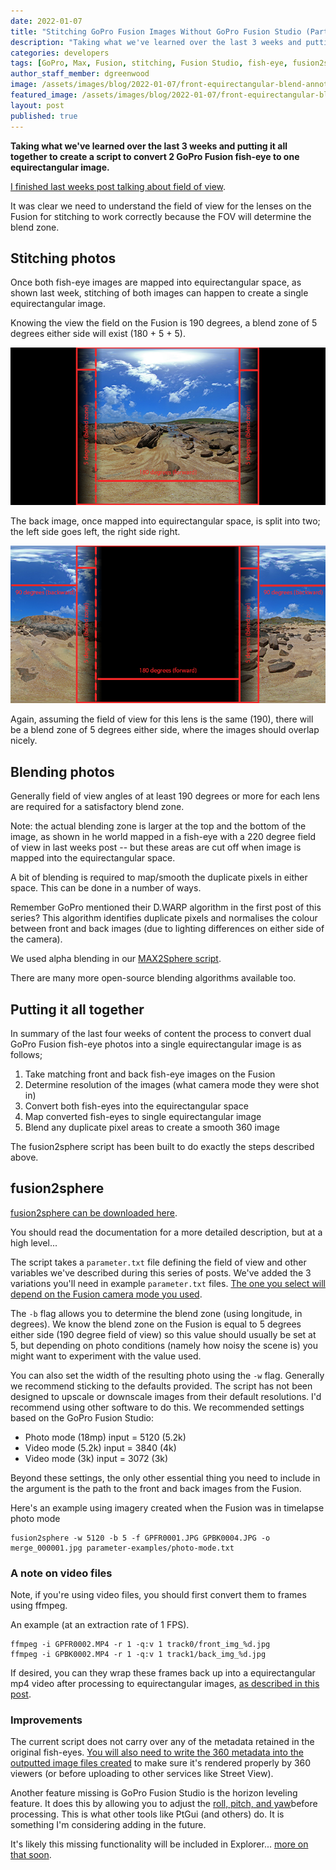 ```yaml
---
date: 2022-01-07
title: "Stitching GoPro Fusion Images Without GoPro Fusion Studio (Part 4)"
description: "Taking what we've learned over the last 3 weeks and putting it all together to create a script to convert 2 GoPro Fusion fish-eye to one equirectangular image."
categories: developers
tags: [GoPro, Max, Fusion, stitching, Fusion Studio, fish-eye, fusion2sphere, max2sphere]
author_staff_member: dgreenwood
image: /assets/images/blog/2022-01-07/front-equirectangular-blend-annotated-meta.jpg
featured_image: /assets/images/blog/2022-01-07/front-equirectangular-blend-annotated-sm.jpg
layout: post
published: true
---
```


**Taking what we've learned over the last 3 weeks and putting it all together to create a script to convert 2 GoPro Fusion fish-eye to one equirectangular image.**

[I finished last weeks post talking about field of view](/blog/2021/gopro-fusion-fisheye-stitching-part-3).

It was clear we need to understand the field of view for the lenses on the Fusion for stitching to work correctly because the FOV will determine the blend zone.

## Stitching photos

Once both fish-eye images are mapped into equirectangular space, as shown last week, stitching of both images can happen to create a single equirectangular image.

Knowing the view the field on the Fusion is 190 degrees, a blend zone of 5 degrees either side will exist (180 + 5 + 5).

<img class="img-fluid" src="/assets/images/blog/2021-12-31/front-equirectangular-blend-annotated.png" alt="Fisheye front to equirectangular" title="Fisheye front to equirectangular" />

The back image, once mapped into equirectangular space, is split into two; the left side goes left, the right side right. 

<img class="img-fluid" src="/assets/images/blog/2021-12-31/back-equirectangular-blend-annotated.png" alt="Fisheye back to equirectangular" title="Fisheye back to equirectangular" />

Again, assuming the field of view for this lens is the same (190), there will be a blend zone of 5 degrees either side, where the images should overlap nicely.

## Blending photos

Generally field of view angles of at least 190 degrees or more for each lens are required for a satisfactory blend zone.

Note: the actual blending zone is larger at the top and the bottom of the image, as shown in he world mapped in a fish-eye with a 220 degree field of view in last weeks post -- but these areas are cut off when image is mapped into the equirectangular space.

A bit of blending is required to map/smooth the duplicate pixels in either space. This can be done in a number of ways.

Remember GoPro mentioned their D.WARP algorithm in the first post of this series? This algorithm identifies duplicate pixels and normalises the colour between front and back images (due to lighting differences on either side of the camera).

We used alpha blending in our [MAX2Sphere script](/blog/2021/reverse-engineering-gopro-360-file-format-part-3).

There are many more open-source blending algorithms available too.

## Putting it all together

In summary of the last four weeks of content the process to convert dual GoPro Fusion fish-eye photos into a single equirectangular image is as follows;

1. Take matching front and back fish-eye images on the Fusion
2. Determine resolution of the images (what camera mode they were shot in)
3. Convert both fish-eyes into the equirectangular space
4. Map converted fish-eyes to single equirectangular image
5. Blend any duplicate pixel areas to create a smooth 360 image

The fusion2sphere script has been built to do exactly the steps described above.

## fusion2sphere

[fusion2sphere can be downloaded here](https://github.com/trek-view/fusion2sphere).

You should read the documentation for a more detailed description, but at a high level...

The script takes a `parameter.txt` file defining the field of view and other variables we've described during this series of posts. We've added the 3 variations you'll need in example `parameter.txt` files. [The one you select will depend on the Fusion camera mode you used](https://github.com/trek-view/fusion2sphere/tree/main/parameter-examples).

The `-b` flag allows you to determine the blend zone (using longitude, in degrees). We know the blend zone on the Fusion is equal to 5 degrees either side (190 degree field of view) so this value should usually be set at 5, but depending on photo conditions (namely how noisy the scene is) you might want to experiment with the value used.

You can also set the width of the resulting photo using the `-w` flag. Generally we recommend sticking to the defaults provided. The script has not been designed to upscale or downscale images from their default resolutions. I'd recommend using other software to do this. We recommended settings based on the GoPro Fusion Studio:

* Photo mode (18mp) input = 5120 (5.2k)
* Video mode (5.2k) input = 3840 (4k)
* Video mode (3k) input = 3072 (3k)

Beyond these settings, the only other essential thing you need to include in the argument is the path to the front and back images from the Fusion.

Here's an example using imagery created when the Fusion was in timelapse photo mode

```
fusion2sphere -w 5120 -b 5 -f GPFR0001.JPG GPBK0004.JPG -o merge_000001.jpg parameter-examples/photo-mode.txt
```

### A note on video files

Note, if you're using video files, you should first convert them to frames using ffmpeg.

An example (at an extraction rate of 1 FPS).

```
ffmpeg -i GPFR0002.MP4 -r 1 -q:v 1 track0/front_img_%d.jpg 
ffmpeg -i GPBK0002.MP4 -r 1 -q:v 1 track1/back_img_%d.jpg 
```

If desired, you can they wrap these frames back up into a equirectangular mp4 video after processing to equirectangular images, [as described in this post](/blog/2021/turn-360-photos-into-360-video).

### Improvements

The current script does not carry over any of the metadata retained in the original fish-eyes. [You will also need to write the 360 metadata into the outputted image files created](/blog/2020/metadata-exif-xmp-360-photo-file) to make sure it's rendered properly by 360 viewers (or before uploading to other services like Street View).

Another feature missing is GoPro Fusion Studio is the horizon leveling feature. It does this by allowing you to adjust the [roll, pitch, and yaw](/blog/2020/yaw-pitch-roll-360-degree-photography)before processing. This is what other tools like PtGui (and others) do. It is something I'm considering adding in the future.

It's likely this missing functionality will be included in Explorer... [more on that soon](https://landing.mailerlite.com/webforms/landing/p3p7h9).